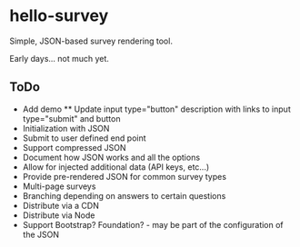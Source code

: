 # hello-survey
Simple, JSON-based survey rendering tool.

Early days... not much yet.

## ToDo
* Add demo
** Update input type="button" description with links to input type="submit" and button
* Initialization with JSON
* Submit to user defined end point
* Support compressed JSON
* Document how JSON works and all the options
* Allow for injected additional data (API keys, etc...)
* Provide pre-rendered JSON for common survey types
* Multi-page surveys
* Branching depending on answers to certain questions
* Distribute via a CDN
* Distribute via Node
* Support Bootstrap? Foundation? - may be part of the configuration of the JSON